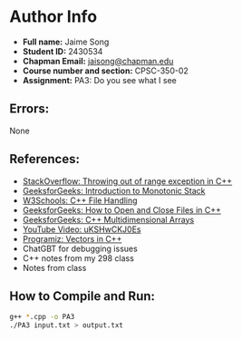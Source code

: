 # Author Info
- **Full name:** Jaime Song
- **Student ID:** 2430534
- **Chapman Email:** jaisong@chapman.edu
- **Course number and section:** CPSC-350-02
- **Assignment:** PA3: Do you see what I see

## Errors:
None

## References:
- [StackOverflow: Throwing out of range exception in C++](https://stackoverflow.com/questions/2709719/throwing-out-of-range-exception-in-c)
- [GeeksforGeeks: Introduction to Monotonic Stack](https://www.geeksforgeeks.org/introduction-to-monotonic-stack-2/)
- [W3Schools: C++ File Handling](https://www.w3schools.com/cpp/cpp_files.asp)
- [GeeksforGeeks: How to Open and Close Files in C++](https://www.geeksforgeeks.org/how-to-open-and-close-file-in-cpp/)
- [GeeksforGeeks: C++ Multidimensional Arrays](https://www.geeksforgeeks.org/cpp-multidimensional-array/)
- [YouTube Video: uKSHwCKJ0Es](https://www.youtube.com/watch?v=uKSHwCKJ0Es)
- [Programiz: Vectors in C++](https://www.programiz.com/cpp-programming/vectors)
- ChatGBT for debugging issues
- C++ notes from my 298 class
- Notes from class

## How to Compile and Run:
```bash
g++ *.cpp -o PA3
./PA3 input.txt > output.txt
